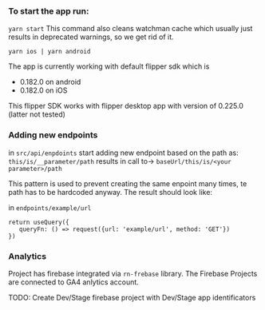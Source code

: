 ### To start the app run:

`yarn start` This command also cleans watchman cache which usually just results in deprecated warnings, so we get rid of it.

`yarn ios | yarn android`

The app is currently working with default flipper sdk which is

- 0.182.0 on android
- 0.182.0 on iOS

This flipper SDK works with flipper desktop app with version of 0.225.0 (latter not tested)

### Adding new endpoints

in `src/api/enpdoints` start adding new endpoint based on the path as:
`this/is/__parameter/path` results in call to-> `baseUrl/this/is/<your parameter>/path`

This pattern is used to prevent creating the same enpoint many times, te path has to be hardcoded anyway. The result should look like:

in `endpoints/example/url`

```
return useQuery({
   queryFn: () => request({url: 'example/url', method: 'GET'})
})
```

### Analytics

Project has firebase integrated via `rn-frebase` library. The Firebase Projects are connected to GA4 anlytics account.

TODO: Create Dev/Stage firebase project with Dev/Stage app identificators
